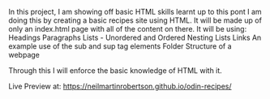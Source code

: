 In this project, I am showing off basic HTML skills learnt up to this pont
I am doing this by creating a basic recipes site using HTML.
It will be made up of only an index.html page with all of the content on there.
It will be using:
Headings
Paragraphs
Lists - Unordered and Ordered
Nesting Lists
Links
An example use of the sub and sup tag elements
Folder Structure of a webpage

Through this I will enforce the basic knowledge of HTML with it.

Live Preview at: https://neilmartinrobertson.github.io/odin-recipes/
